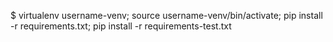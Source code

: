 $ virtualenv username-venv; source username-venv/bin/activate; pip install -r requirements.txt; pip install -r requirements-test.txt
